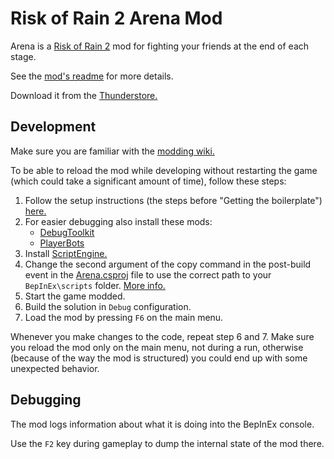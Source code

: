 # Risk of Rain 2 Arena Mod

Arena is a [Risk of Rain 2](https://en.wikipedia.org/wiki/Risk_of_Rain_2) mod for fighting your friends at the end of each stage.

See the [mod's readme](src/Arena/Package/README.md) for more details.

Download it from the [Thunderstore.](https://thunderstore.io/package/peterbozso/Arena/)

## Development

Make sure you are familiar with the [modding wiki.](https://github.com/risk-of-thunder/R2Wiki/wiki)

To be able to reload the mod while developing without restarting the game (which could take a significant amount of time), follow these steps:

1. Follow the setup instructions (the steps before "Getting the boilerplate") [here.](https://github.com/risk-of-thunder/R2Wiki/wiki/First-Mod)
2. For easier debugging also install these mods:
   * [DebugToolkit](https://thunderstore.io/package/IHarbHD/DebugToolkit/)
   * [PlayerBots](https://thunderstore.io/package/Meledy/PlayerBots/)
3. Install [ScriptEngine.](https://github.com/BepInEx/BepInEx.Debug#scriptengine)
4. Change the second argument of the copy command in the post-build event in the [Arena.csproj](src/Arena/Arena.csproj) file to use the correct path to your `BepInEx\scripts` folder. [More info.](https://github.com/risk-of-thunder/R2Wiki/wiki/Build-Events#copy-output-dll)
5. Start the game modded.
6. Build the solution in `Debug` configuration.
7. Load the mod by pressing `F6` on the main menu.

Whenever you make changes to the code, repeat step 6 and 7. Make sure you reload the mod only on the main menu, not during a run, otherwise (because of the way the mod is structured) you could end up with some unexpected behavior.

## Debugging

The mod logs information about what it is doing into the BepInEx console.

Use the `F2` key during gameplay to dump the internal state of the mod there.
